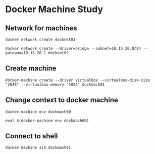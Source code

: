 # Docker Machine Study

## Network for machines

``docker network create docknet01``

``docker network create --driver=bridge --subnet=10.15.20.0/24 --gateway=10.15.20.1 docknet02``


## Create machine

``docker-machine create --driver virtualbox --virtualbox-disk-size "2048" --virtualbox-memory "1024" dockmach01``

## Change context to docker machine

``docker-machine env dockmach00``

``eval $(docker-machine env dockmach00)``

## Connect to shell

``docker-machine ssh dockmach01``